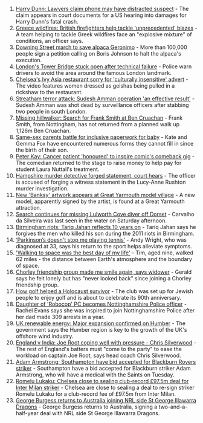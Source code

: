 1. [Harry Dunn: Lawyers claim phone may have distracted suspect](https://www.bbc.co.uk/news/uk-england-northamptonshire-58144499) - The claim appears in court documents for a US hearing into damages for Harry Dunn's fatal crash.
2. [Greece wildfires: British firefighters help tackle 'unprecedented' blazes](https://www.bbc.co.uk/news/uk-england-merseyside-58147674) - A team helping to tackle Greek wildfires face an "explosive mixture" of conditions, an officer says.
3. [Downing Street march to save alpaca Geronimo](https://www.bbc.co.uk/news/uk-england-bristol-58143100) - More than 100,000 people sign a petition calling on Boris Johnson to halt the alpaca's execution.
4. [London's Tower Bridge stuck open after technical failure](https://www.bbc.co.uk/news/uk-england-london-58149716) - Police warn drivers to avoid the area around the famous London landmark.
5. [Chelsea's Ivy Asia restaurant sorry for 'culturally insensitive' advert](https://www.bbc.co.uk/news/uk-england-london-58145325) - The video features women dressed as geishas being pulled in a rickshaw to the restaurant.
6. [Streatham terror attack: Sudesh Amman operation 'an effective result'](https://www.bbc.co.uk/news/uk-england-london-58146837) - Sudesh Amman was shot dead by surveillance officers after stabbing two people in south London.
7. [Missing hillwalker: Search for Frank Smith at Ben Cruachan](https://www.bbc.co.uk/news/uk-scotland-glasgow-west-58145410) - Frank Smith, from Nottingham, has not returned from a planned walk up 1,126m Ben Cruachan.
8. [Same-sex parents battle for inclusive paperwork for baby](https://www.bbc.co.uk/news/uk-england-devon-58071558) - Kate and Gemma Fox have encountered numerous forms they cannot fill in since the birth of their son.
9. [Peter Kay: Cancer patient 'honoured' to inspire comic's comeback gig](https://www.bbc.co.uk/news/uk-england-lancashire-58143012) - The comedian returned to the stage to raise money to help pay for student Laura Nuttall's treatment.
10. [Hampshire murder detective forged statement, court hears](https://www.bbc.co.uk/news/uk-england-hampshire-58145989) - The officer is accused of forging a witness statement in the Lucy-Anne Rushton murder investigation.
11. [New 'Banksy' artwork appears at Great Yarmouth model village](https://www.bbc.co.uk/news/uk-england-norfolk-58143164) - A new model, apparently signed by the artist, is found at a Great Yarmouth attraction.
12. [Search continues for missing Lulworth Cove diver off Dorset](https://www.bbc.co.uk/news/uk-england-dorset-58144421) - Carvalho da Silveira was last seen in the water on Saturday afternoon.
13. [Birmingham riots: Tariq Jahan reflects 10 years on](https://www.bbc.co.uk/news/uk-england-birmingham-58147894) - Tariq Jahan says he forgives the men who killed his son during the 2011 riots in Birmingham.
14. [‘Parkinson’s doesn't stop me playing tennis’](https://www.bbc.co.uk/news/uk-england-nottinghamshire-58091757) - Andy Wright, who was diagnosed at 33, says his return to the sport helps alleviate symptoms.
15. ['Walking to space was the best day of my life'](https://www.bbc.co.uk/news/uk-england-nottinghamshire-58071075) - Tim, aged nine, walked 62 miles - the distance between Earth's atmosphere and the boundary of space.
16. [Chorley friendship group made me smile again, says widower](https://www.bbc.co.uk/news/uk-england-lancashire-58106487) - Gerald says he felt lonely but has "never looked back" since joining a Chorley friendship group.
17. [How golf helped a Holocaust survivor](https://www.bbc.co.uk/news/uk-england-manchester-58129539) - The club was set up for Jewish people to enjoy golf and is about to celebrate its 90th anniversary.
18. [Daughter of 'Robocop' PC becomes Nottinghamshire Police officer](https://www.bbc.co.uk/news/uk-england-nottinghamshire-58104765) - Rachel Evans says she was inspired to join Nottinghamshire Police after her dad made 309 arrests in a year.
19. [UK renewable energy: Major expansion confirmed on Humber](https://www.bbc.co.uk/news/uk-england-humber-58143027) - The government says the Humber region is key to the growth of the UK's offshore wind industry.
20. [England v India: Joe Root coping well with pressure - Chris Silverwood](https://www.bbc.co.uk/sport/cricket/58147994) - The rest of England's batters must "come to the party" to ease the workload on captain Joe Root, says head coach Chris Silverwood.
21. [Adam Armstrong: Southampton have bid accepted for Blackburn Rovers striker](https://www.bbc.co.uk/sport/football/58143075) - Southampton have a bid accepted for Blackburn striker Adam Armstrong, who will have a medical with the Saints on Tuesday.
22. [Romelu Lukaku: Chelsea close to sealing club-record £97.5m deal for Inter Milan striker](https://www.bbc.co.uk/sport/football/58130354) - Chelsea are close to sealing a deal to re-sign striker Romelu Lukaku for a club-record fee of £97.5m from Inter Milan.
23. [George Burgess returns to Australia joining NRL side St George Illawarra Dragons](https://www.bbc.co.uk/sport/rugby-league/58144519) - George Burgess returns to Australia, signing a two-and-a-half-year deal with NRL side St George Illawarra Dragons.
